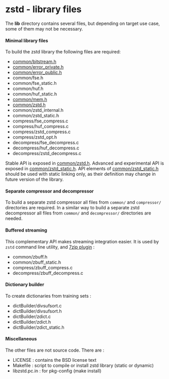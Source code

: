 zstd - library files
================================

The __lib__ directory contains several files, but depending on target use case, some of them may not be necessary.

#### Minimal library files

To build the zstd library the following files are required:

- [common/bitstream.h](common/bitstream.h)
- [common/error_private.h](common/error_private.h)
- [common/error_public.h](common/error_public.h)
- common/fse.h
- common/fse_static.h
- common/huf.h
- common/huf_static.h
- [common/mem.h](common/mem.h)
- [common/zstd.h]
- common/zstd_internal.h
- common/zstd_static.h
- compress/fse_compress.c
- compress/huf_compress.c
- compress/zstd_compress.c
- compress/zstd_opt.h 
- decompress/fse_decompress.c
- decompress/huf_decompress.c
- decompress/zstd_decompress.c

Stable API is exposed in [common/zstd.h].
Advanced and experimental API is exposed in [common/zstd_static.h].
API elements of [common/zstd_static.h] should be used with static linking only,
as their definition may change in future version of the library.

[common/zstd.h]: common/zstd.h
[common/zstd_static.h]: common/zstd_static.h


#### Separate compressor and decompressor

To build a separate zstd compressor all files from `common/` and `compressor/` directories are required.
In a similar way to build a separate zstd decompressor all files from `common/` and `decompressor/` directories are needed.


#### Buffered streaming

This complementary API makes streaming integration easier.
It is used by `zstd` command line utility, and [7zip plugin](http://mcmilk.de/projects/7-Zip-ZStd) :

- common/zbuff.h
- common/zbuff_static.h
- compress/zbuff_compress.c
- decompress/zbuff_decompress.c

#### Dictionary builder

To create dictionaries from training sets :

- dictBuilder/divsufsort.c
- dictBuilder/divsufsort.h
- dictBuilder/zdict.c
- dictBuilder/zdict.h
- dictBuilder/zdict_static.h

#### Miscellaneous

The other files are not source code. There are :

 - LICENSE : contains the BSD license text
 - Makefile : script to compile or install zstd library (static or dynamic)
 - libzstd.pc.in : for pkg-config (make install)

